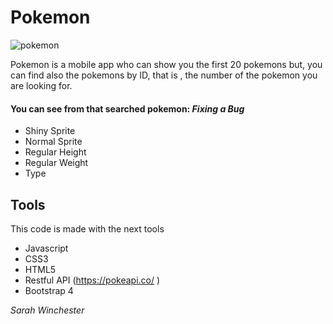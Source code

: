 # Pokemon

![pokemon](https://user-images.githubusercontent.com/37418547/45261108-6639f580-b3bf-11e8-9879-4f4cb8840618.JPG)



Pokemon is a mobile app who can show you the first 20 pokemons but, you can  find also the pokemons by ID, that is , the number of the pokemon you are looking for.

#### You can see from that searched pokemon:  *Fixing a Bug* 

* Shiny Sprite
* Normal Sprite
* Regular Height 
* Regular Weight
* Type

## Tools
This code is made with the next tools

* Javascript
* CSS3
* HTML5
* Restful API (https://pokeapi.co/ )
* Bootstrap 4

_Sarah Winchester_


